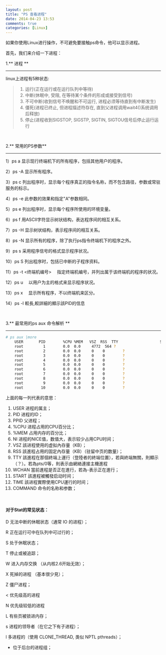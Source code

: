 ```yaml
---
layout: post
title: "PS 查看进程"
date: 2014-04-23 13:53
comments: true
categories: [Linux]
---
```


如果你使用Linux进行操作，不可避免要接触ps命令，他可以显示进程。

首先，我们来介绍一下进程：

1.** 进程 **

-------------------------------------------

linux上进程有5种状态:

> 1. 运行(正在运行或在运行队列中等待)
> 2. 中断(休眠中, 受阻, 在等待某个条件的形成或接受到信号)
> 3. 不可中断(收到信号不唤醒和不可运行, 进程必须等待直到有中断发生)
> 4. 僵死(进程已终止, 但进程描述符存在, 直到父进程调用wait4()系统调用后释放)
> 5. 停止(进程收到SIGSTOP, SIGSTP, SIGTIN, SIGTOU信号后停止运行运行

<br/>

2.** 常用的PS参数**

------------------------------------------

1）ps a    显示现行终端机下的所有程序，包括其他用户的程序。

2）ps -A   显示所有程序。

3）ps c    列出程序时，显示每个程序真正的指令名称，而不包含路径，参数或常驻服务的标示。

4）ps -e   此参数的效果和指定"A"参数相同。

5）ps e    列出程序时，显示每个程序所使用的环境变量。

6）ps f    用ASCII字符显示树状结构，表达程序间的相互关系。

7）ps -H   显示树状结构，表示程序间的相互关系。

8）ps -N   显示所有的程序，除了执行ps指令终端机下的程序之外。

9）ps s    采用程序信号的格式显示程序状况。

10）ps S   列出程序时，包括已中断的子程序资料。

11）ps -t <终端机编号> 　指定终端机编号，并列出属于该终端机的程序的状况。

12）ps u 　以用户为主的格式来显示程序状况。

13）ps x 　显示所有程序，不以终端机来区分。

14）ps -l  較長,較詳細的顯示該PID的信息

<br/>

3.** 最常用的ps aux 命令解析 **

-----------------------------------------

``` sh
# ps aux |more
    USER       PID        %CPU %MEM   VSZ  RSS  TTY                   STAT     START   TIME     COMMAND
    root         1        0.0  0.0     4772  564 ?                     S        Sep22   0:03     init [3]
    root         2        0.0  0.0     0    0        ?                 S        Sep22   0:03     [migration/0]
    root         3        0.0  0.0     0    0        ?                 SN      Sep22   0:00     [ksoftirqd/0]
    root         4        0.0  0.0     0    0        ?                 S        Sep22   0:02     [migration/1]
    root         5        0.0  0.0     0    0        ?                 SN      Sep22   0:00     [ksoftirqd/1]
    root         6        0.0  0.0     0    0        ?                 Ss+     Sep22   0:02     [migration/2]
    root         7        0.0  0.0     0    0        ?                 SN      Sep22   0:00     [ksoftirqd/2]
    root         8        0.0  0.0     0    0        ?                 S        Sep22   0:00     [migration/3]
    root         9        0.0  0.0     0    0        ?                 SN      Sep22   0:00     [ksoftirqd/3]
    root        10        0.0  0.0     0    0        ?                 S<      Sep22    0:00     [migration/4]
```

上面的每一列代表的意思：

1. USER 进程的属主；
2. PID   进程的ID；
3. PPID    父进程；
4. %CPU   进程占用的CPU百分比；
5. %MEM  占用内存的百分比；
6. NI        进程的NICE值，数值大，表示较少占用CPU时间；
7. VSZ     該进程使用的虚拟內存量（KB）；
8. RSS     該進程占用的固定內存量（KB）（驻留中页的数量）；
9. TTY     該進程在那個終端上運行（登陸者的終端位置），若與終端無關，則顯示（？）。若為pts/0等，則表示由網絡連接主機進程
10. WCHAN  當前進程是否正在進行，若為-表示正在進行；
11. START   該進程被觸發启动时间；
12. TIME      該进程實際使用CPU運行的时间；
13. COMMAND   命令的名称和参数；

<br/>

#### 对于Stat的常见状态：

D 无法中断的休眠状态（通常 IO 的进程）；

R 正在运行可中在队列中可过行的；

S 处于休眠状态；

T 停止或被追踪；

W 进入内存交换  （从内核2.6开始无效）；

X 死掉的进程   （基本很少見）；

Z 僵尸进程；

< 优先级高的进程

N 优先级较低的进程

L 有些页被锁进内存；

s 进程的领导者（在它之下有子进程）；

l 多进程的（使用 CLONE_THREAD, 类似 NPTL pthreads）；

+ 位于后台的进程组；
